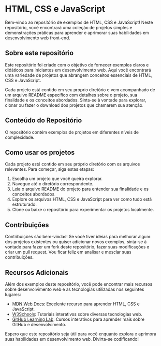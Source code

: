 # HTML, CSS e JavaScript

Bem-vindo ao repositório de exemplos de HTML, CSS e JavaScript! Neste repositório, você encontrará uma coleção de projetos simples e demonstrações práticas para aprender e aprimorar suas habilidades em desenvolvimento web front-end.

## Sobre este repositório

Este repositório foi criado com o objetivo de fornecer exemplos claros e didáticos para iniciantes em desenvolvimento web. Aqui você encontrará uma variedade de projetos que abrangem conceitos essenciais de HTML, CSS e JavaScript.

Cada projeto está contido em seu próprio diretório e vem acompanhado de um arquivo README específico com detalhes sobre o projeto, sua finalidade e os conceitos abordados. Sinta-se à vontade para explorar, clonar ou fazer o download dos projetos que chamarem sua atenção.

## Conteúdo do Repositório

O repositório contém exemplos de projetos em diferentes níveis de complexidade.

## Como usar os projetos

Cada projeto está contido em seu próprio diretório com os arquivos relevantes. Para começar, siga estas etapas:

1. Escolha um projeto que você queira explorar.
2. Navegue até o diretório correspondente.
3. Leia o arquivo README do projeto para entender sua finalidade e os conceitos abordados.
4. Explore os arquivos HTML, CSS e JavaScript para ver como tudo está estruturado.
5. Clone ou baixe o repositório para experimentar os projetos localmente.

## Contribuições

Contribuições são bem-vindas! Se você tiver ideias para melhorar algum dos projetos existentes ou quiser adicionar novos exemplos, sinta-se à vontade para fazer um fork deste repositório, fazer suas modificações e criar um pull request. Vou ficar feliz em analisar e mesclar suas contribuições.

## Recursos Adicionais

Além dos exemplos deste repositório, você pode encontrar mais recursos sobre desenvolvimento web e as tecnologias utilizadas nos seguintes lugares:

- [MDN Web Docs](https://developer.mozilla.org/): Excelente recurso para aprender HTML, CSS e JavaScript.
- [W3Schools](https://www.w3schools.com/): Tutoriais interativos sobre diversas tecnologias web.
- [GitHub Learning Lab](https://lab.github.com/): Cursos interativos para aprender mais sobre GitHub e desenvolvimento.

Espero que este repositório seja útil para você enquanto explora e aprimora suas habilidades em desenvolvimento web. Divirta-se codificando!

